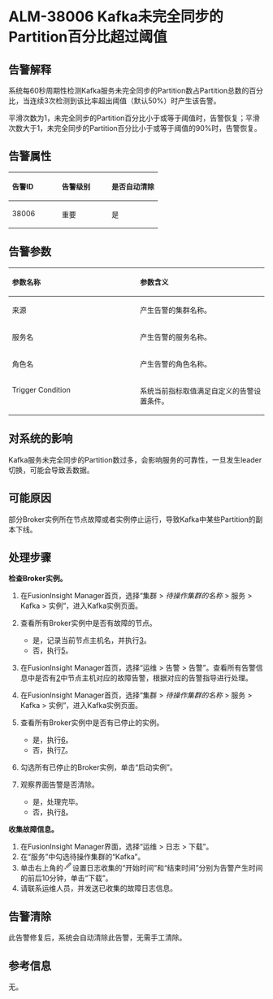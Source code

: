 # ALM-38006 Kafka未完全同步的Partition百分比超过阈值<a name="ALM-38006"></a>

## 告警解释<a name="section48693389"></a>

系统每60秒周期性检测Kafka服务未完全同步的Partition数占Partition总数的百分比，当连续3次检测到该比率超出阈值（默认50%）时产生该告警。

平滑次数为1，未完全同步的Partition百分比小于或等于阈值时，告警恢复；平滑次数大于1，未完全同步的Partition百分比小于或等于阈值的90%时，告警恢复。

## 告警属性<a name="section35587318"></a>

<a name="table3700505"></a>
<table><thead align="left"><tr id="row41936390"><th class="cellrowborder" valign="top" width="33.33333333333333%" id="mcps1.1.4.1.1"><p id="p41404449"><a name="p41404449"></a><a name="p41404449"></a>告警ID</p>
</th>
<th class="cellrowborder" valign="top" width="33.33333333333333%" id="mcps1.1.4.1.2"><p id="p65426085"><a name="p65426085"></a><a name="p65426085"></a>告警级别</p>
</th>
<th class="cellrowborder" valign="top" width="33.33333333333333%" id="mcps1.1.4.1.3"><p id="p65021496"><a name="p65021496"></a><a name="p65021496"></a>是否自动清除</p>
</th>
</tr>
</thead>
<tbody><tr id="row32249861"><td class="cellrowborder" valign="top" width="33.33333333333333%" headers="mcps1.1.4.1.1 "><p id="p62101938"><a name="p62101938"></a><a name="p62101938"></a>38006</p>
</td>
<td class="cellrowborder" valign="top" width="33.33333333333333%" headers="mcps1.1.4.1.2 "><p id="p64201063"><a name="p64201063"></a><a name="p64201063"></a>重要</p>
</td>
<td class="cellrowborder" valign="top" width="33.33333333333333%" headers="mcps1.1.4.1.3 "><p id="p32903629"><a name="p32903629"></a><a name="p32903629"></a>是</p>
</td>
</tr>
</tbody>
</table>

## 告警参数<a name="section51850411"></a>

<a name="table47948299"></a>
<table><thead align="left"><tr id="row43302596"><th class="cellrowborder" valign="top" width="50%" id="mcps1.1.3.1.1"><p id="p17849403"><a name="p17849403"></a><a name="p17849403"></a>参数名称</p>
</th>
<th class="cellrowborder" valign="top" width="50%" id="mcps1.1.3.1.2"><p id="p36515567"><a name="p36515567"></a><a name="p36515567"></a>参数含义</p>
</th>
</tr>
</thead>
<tbody><tr id="row637619451472"><td class="cellrowborder" valign="top" width="50%" headers="mcps1.1.3.1.1 "><p id="p17935380415"><a name="p17935380415"></a><a name="p17935380415"></a>来源</p>
</td>
<td class="cellrowborder" valign="top" width="50%" headers="mcps1.1.3.1.2 "><p id="p187931338134115"><a name="p187931338134115"></a><a name="p187931338134115"></a>产生告警的集群名称。</p>
</td>
</tr>
<tr id="row4970951"><td class="cellrowborder" valign="top" width="50%" headers="mcps1.1.3.1.1 "><p id="p41293795"><a name="p41293795"></a><a name="p41293795"></a>服务名</p>
</td>
<td class="cellrowborder" valign="top" width="50%" headers="mcps1.1.3.1.2 "><p id="p66614789"><a name="p66614789"></a><a name="p66614789"></a>产生告警的服务名称。</p>
</td>
</tr>
<tr id="row62662193"><td class="cellrowborder" valign="top" width="50%" headers="mcps1.1.3.1.1 "><p id="p23892775"><a name="p23892775"></a><a name="p23892775"></a>角色名</p>
</td>
<td class="cellrowborder" valign="top" width="50%" headers="mcps1.1.3.1.2 "><p id="p17748959"><a name="p17748959"></a><a name="p17748959"></a>产生告警的角色名称。</p>
</td>
</tr>
<tr id="row25522907"><td class="cellrowborder" valign="top" width="50%" headers="mcps1.1.3.1.1 "><p id="p54089623"><a name="p54089623"></a><a name="p54089623"></a>Trigger Condition</p>
</td>
<td class="cellrowborder" valign="top" width="50%" headers="mcps1.1.3.1.2 "><p id="p19183310"><a name="p19183310"></a><a name="p19183310"></a>系统当前指标取值满足自定义的告警设置条件。</p>
</td>
</tr>
</tbody>
</table>

## 对系统的影响<a name="section64000515"></a>

Kafka服务未完全同步的Partition数过多，会影响服务的可靠性，一旦发生leader切换，可能会导致丢数据。

## 可能原因<a name="section39133729"></a>

部分Broker实例所在节点故障或者实例停止运行，导致Kafka中某些Partition的副本下线。

## 处理步骤<a name="section16659245"></a>

**检查Broker实例。**

1.  在FusionInsight Manager首页，选择“集群 \>  _待操作集群的名称_  \> 服务 \> Kafka \> 实例”，进入Kafka实例页面。
2.  <a name="li33827117154518"></a>查看所有Broker实例中是否有故障的节点。
    -   是，记录当前节点主机名，并执行[3](#li55641967154518)。
    -   否，执行[5](#li50823531154518)。

3.  <a name="li55641967154518"></a>在FusionInsight Manager首页，选择“运维 \> 告警 \> 告警”。查看所有告警信息中是否有[2](#li33827117154518)中节点主机对应的故障告警，根据对应的告警指导进行处理。
4.  在FusionInsight Manager首页，选择“集群 \>  _待操作集群的名称_  \> 服务 \> Kafka \> 实例”，进入Kafka实例页面。
5.  <a name="li50823531154518"></a>查看所有Broker实例中是否有已停止的实例。
    -   是，执行[6](#li54758597154518)。
    -   否，执行[7](#li10197980154518)。

6.  <a name="li54758597154518"></a>勾选所有已停止的Broker实例，单击“启动实例”。
7.  <a name="li10197980154518"></a>观察界面告警是否清除。
    -   是，处理完毕。
    -   否，执行[8](#li24672963154518)。


**收集故障信息。**

1.  <a name="li24672963154518"></a>在FusionInsight Manager界面，选择“运维 \> 日志 \> 下载”。
2.  在“服务”中勾选待操作集群的“Kafka”。
3.  单击右上角的![](figures/zh-cn_image_0263895574.png)设置日志收集的“开始时间”和“结束时间”分别为告警产生时间的前后10分钟，单击“下载”。
4.  请联系运维人员，并发送已收集的故障日志信息。

## 告警清除<a name="section169311343318"></a>

此告警修复后，系统会自动清除此告警，无需手工清除。

## 参考信息<a name="section15715480"></a>

无。

